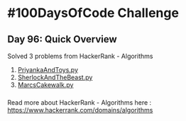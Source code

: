 # #100DaysOfCode Challenge
## Day 96: Quick Overview
Solved 3 problems from HackerRank - Algorithms
1. [PriyankaAndToys.py](https://github.com/sandeep-krishna/100DaysOfCode/blob/master/Day%2096/PriyankaAndToys.py)
2. [SherlockAndTheBeast.py](https://github.com/sandeep-krishna/100DaysOfCode/blob/master/Day%2096/SherlockAndTheBeast.py)
3. [MarcsCakewalk.py](https://github.com/sandeep-krishna/100DaysOfCode/blob/master/Day%2096/MarcsCakewalk.py)
### 
Read more about HackerRank - Algorithms here : https://www.hackerrank.com/domains/algorithms